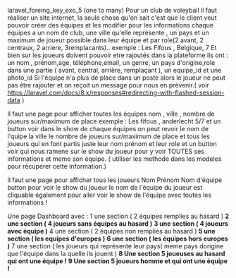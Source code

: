 laravel_foreing_key_exo_5 (one to many)
Pour un club de voleyball il faut réaliser un site internet, la seule chose qu'on sait c'est que le client veut pouvoir créer des équipes et les modifier
pour les informations chaque équipes a un nom de club, une ville qu'elle représente , un pays et un maximum de joueur possible dans leur équipe et par role(2 avant, 2 centraux, 2 arriere, 3remplacants)..
exemple : Les Fifous , Belgique, 7
Et bien sur les joueurs doivent pouvoir etre rajoutés dans la plateforme
ils ont : un nom , prénom,age, téléphone,email, un genre, un pays d'origine,role dans une partie ( avant, central, arrière, remplaçant ), un equipe_id et une photo_id
Si l'équipe n'a plus de place dans un poste alors le joueur ne peut pas être rajouter et on reçoit un message pour nous en prévenir.( voir https://laravel.com/docs/8.x/responses#redirecting-with-flashed-session-data )

Il faut une page pour afficher toutes les équipes
nom , ville , nombre de joueurs sur/maximum de place
exemple :
Les fifous , anderlecht 5/7 et un button voir
dans le show de chaque équipes on peut revoir le nom de l'quipe la ville le nombre de joueurs sur/maximum de place et tous les joueurs qui en font partis juste leur nom prénom et leur role et un button voir qui nous ramene sur le show du joueur pour y voir TOUTES ses informations et meme son équipe. ( utiliser les methode dans les modeles pour récupérer cette information.)

Il faut une page pour afficher tous les joueurs
Nom Prénom Nom d'équipe button pour voir le show du joueur
le nom de l'équipe du joueur est cliquable également pour aller voir le show de l'équipe avec toutes les informations !

Une page Dashboard avec :
1 une section ( 2 équipes remplies au hasard )
__2 une section ( 4 joueurs sans équipes au hasard )__
__3 une section ( 4 joueurs avec équipe )__
4 une section ( 2 équipes non remplies au hasard )
__5 une section ( les equipes d'europes )__
__6 une section ( les équipes hors europes )__
7 une section ( les joueurs qui représente leur pays( meme pays dorigine que l'équipe dans la quelle ils jouent )
__8 Une section 5 joueuses au hasard qui ont une équipe !__
__9 Une section 5 joueurs homme et qui ont une équipe !__